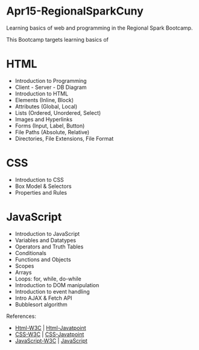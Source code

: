 # Apr15-RegionalSparkCuny
Learning basics of web and programming in the Regional Spark Bootcamp.

This Bootcamp targets learning basics of
# HTML
- Introduction to Programming
- Client - Server - DB Diagram 
- Introduction to HTML
- Elements (Inline, Block)
- Attributes (Global, Local)
- Lists (Ordered, Unordered, Select)
- Images and Hyperlinks
- Forms (Input, Label, Button)
- File Paths (Absolute, Relative)
- Directories, File Extensions, File Format

# CSS
- Introduction to CSS
- Box Model & Selectors
- Properties and Rules

# JavaScript
- Introduction to JavaScript
- Variables and Datatypes
- Operators and Truth Tables
- Conditionals
- Functions and Objects
- Scopes
- Arrays
- Loops: for, while, do-while
- Introduction to DOM manipulation
- Introduction to event handling
- Intro AJAX & Fetch API
- Bubblesort algorithm

References:
- [Html-W3C](https://www.w3schools.com/html/default.asp) | [Html-Javatpoint](https://www.javatpoint.com/html-tutorial)
- [CSS-W3C](https://www.w3schools.com/css/default.asp) | [CSS-Javatpoint](https://www.javatpoint.com/css-tutorial)
- [JavaScript-W3C](https://www.w3schools.com/js/default.asp) | [JavaScript](https://www.javatpoint.com/javascript-tutorial)
